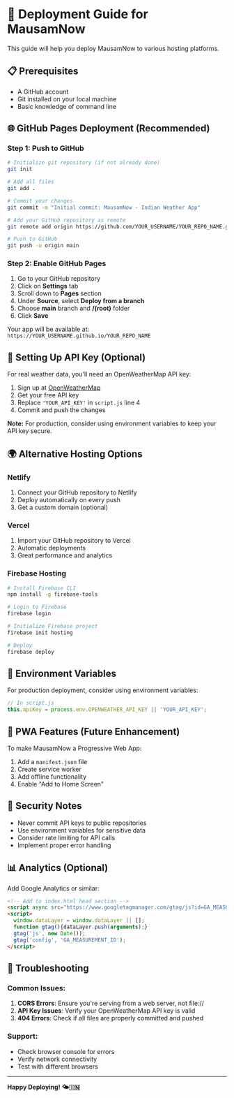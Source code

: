 # 🚀 Deployment Guide for MausamNow

This guide will help you deploy MausamNow to various hosting platforms.

## 📋 Prerequisites

- A GitHub account
- Git installed on your local machine
- Basic knowledge of command line

## 🌐 GitHub Pages Deployment (Recommended)

### Step 1: Push to GitHub
```bash
# Initialize git repository (if not already done)
git init

# Add all files
git add .

# Commit your changes
git commit -m "Initial commit: MausamNow - Indian Weather App"

# Add your GitHub repository as remote
git remote add origin https://github.com/YOUR_USERNAME/YOUR_REPO_NAME.git

# Push to GitHub
git push -u origin main
```

### Step 2: Enable GitHub Pages
1. Go to your GitHub repository
2. Click on **Settings** tab
3. Scroll down to **Pages** section
4. Under **Source**, select **Deploy from a branch**
5. Choose **main** branch and **/(root)** folder
6. Click **Save**

Your app will be available at: `https://YOUR_USERNAME.github.io/YOUR_REPO_NAME`

## 🔑 Setting Up API Key (Optional)

For real weather data, you'll need an OpenWeatherMap API key:

1. Sign up at [OpenWeatherMap](https://openweathermap.org/api)
2. Get your free API key
3. Replace `'YOUR_API_KEY'` in `script.js` line 4
4. Commit and push the changes

**Note:** For production, consider using environment variables to keep your API key secure.

## 🌍 Alternative Hosting Options

### Netlify
1. Connect your GitHub repository to Netlify
2. Deploy automatically on every push
3. Get a custom domain (optional)

### Vercel
1. Import your GitHub repository to Vercel
2. Automatic deployments
3. Great performance and analytics

### Firebase Hosting
```bash
# Install Firebase CLI
npm install -g firebase-tools

# Login to Firebase
firebase login

# Initialize Firebase project
firebase init hosting

# Deploy
firebase deploy
```

## 🔧 Environment Variables

For production deployment, consider using environment variables:

```javascript
// In script.js
this.apiKey = process.env.OPENWEATHER_API_KEY || 'YOUR_API_KEY';
```

## 📱 PWA Features (Future Enhancement)

To make MausamNow a Progressive Web App:

1. Add a `manifest.json` file
2. Create service worker
3. Add offline functionality
4. Enable "Add to Home Screen"

## 🚨 Security Notes

- Never commit API keys to public repositories
- Use environment variables for sensitive data
- Consider rate limiting for API calls
- Implement proper error handling

## 📊 Analytics (Optional)

Add Google Analytics or similar:
```html
<!-- Add to index.html head section -->
<script async src="https://www.googletagmanager.com/gtag/js?id=GA_MEASUREMENT_ID"></script>
<script>
  window.dataLayer = window.dataLayer || [];
  function gtag(){dataLayer.push(arguments);}
  gtag('js', new Date());
  gtag('config', 'GA_MEASUREMENT_ID');
</script>
```

## 🐛 Troubleshooting

### Common Issues:
1. **CORS Errors**: Ensure you're serving from a web server, not file://
2. **API Key Issues**: Verify your OpenWeatherMap API key is valid
3. **404 Errors**: Check if all files are properly committed and pushed

### Support:
- Check browser console for errors
- Verify network connectivity
- Test with different browsers

---

**Happy Deploying! 🌤️🇮🇳** 